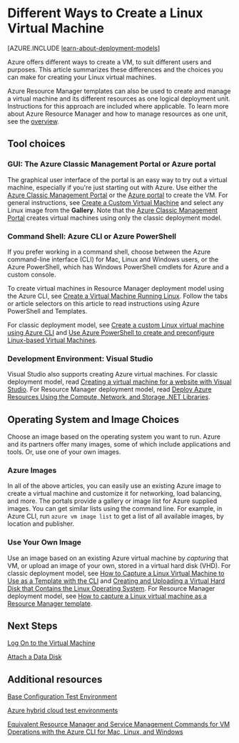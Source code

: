 <!-- rename to virtual-machines-linux-creation-choices -->

<properties
	pageTitle="Different ways to create a Linux VM | Azure"
	description="Lists the different ways to create a Linux virtual machine on Azure and gives links to further instructions."
	services="virtual-machines"
	documentationCenter=""
	authors="dsk-2015"
	manager="timlt"
	editor=""
	tags="azure-service-management,azure-resource-manager"/>

<tags
	ms.service="virtual-machines"
	ms.date="01/20/2016"
	wacn.date=""/>

# Different Ways to Create a Linux Virtual Machine

[AZURE.INCLUDE [learn-about-deployment-models](../includes/learn-about-deployment-models-both-include.md)]

Azure offers different ways to create a VM, to suit different users and purposes. This article summarizes these differences and the choices you can make for creating your Linux virtual machines.

Azure Resource Manager templates can also be used to create and manage a virtual machine and its different resources as one logical deployment unit. Instructions for this approach are included where applicable. To learn more about Azure Resource Manager and how to manage resources as one unit, see the [overview][].

## Tool choices

### GUI: The Azure Classic Management Portal or Azure portal

The graphical user interface of the portal is an easy way to try out a virtual machine, especially if you're just starting out with Azure. Use either the [Azure Classic Management Portal](https://manage.windowsazure.cn) or the [Azure portal](https://portal.azure.cn) to create the VM. For general instructions, see [Create a Custom Virtual Machine][] and select any Linux image from the **Gallery**. Note that the [Azure Classic Management Portal](https://manage.windowsazure.cn) creates virtual machines using only the classic deployment model.

### Command Shell: Azure CLI or Azure PowerShell

If you prefer working in a command shell, choose between the Azure command-line interface (CLI) for Mac, Linux and Windows users, or the Azure PowerShell, which has Windows PowerShell cmdlets for Azure and a custom console.

To create virtual machines in Resource Manager deployment model using the Azure CLI, see [Create a Virtual Machine Running Linux][]. Follow the tabs or article selectors on this article to read instructions using Azure PowerShell and Templates.  

For classic deployment model, see [Create a custom Linux virtual machine using Azure CLI](/documentation/articles/virtual-machines-linux-classic-create-custom/) and
[Use Azure PowerShell to create and preconfigure Linux-based Virtual Machines][].


### Development Environment: Visual Studio

Visual Studio also supports creating Azure virtual machines. For classic deployment model, read [Creating a virtual machine for a website with Visual Studio][]. For Resource Manager deployment model, read [Deploy Azure Resources Using the Compute, Network, and Storage .NET Libraries][].


## Operating System and Image Choices

Choose an image based on the operating system you want to run. Azure and its partners offer many images, some of which include applications and tools. Or, use one of your own images.


### Azure Images

In all of the above articles, you can easily use an existing Azure image to create a virtual machine and customize it for networking, load balancing, and more. The portals provide a gallery or image list for Azure supplied images. You can get similar lists using the command line. For example, in Azure CLI, run `azure vm image list` to get a list of all available images, by location and publisher.


### Use Your Own Image

Use an image based on an existing Azure virtual machine by *capturing* that VM, or upload an image of your own, stored in a virtual hard disk (VHD). For classic deployment model, see [How to Capture a Linux Virtual Machine to Use as a Template with the CLI][] and [Creating and Uploading a Virtual Hard Disk that Contains the Linux Operating System][]. For Resource Manager deployment model, see [How to capture a Linux virtual machine as a Resource Manager template](/documentation/articles/virtual-machines-linux-classic-capture-image-resource-manager/).

## Next Steps

[Log On to the Virtual Machine][]

[Attach a Data Disk][]

## Additional resources

[Base Configuration Test Environment][]

[Azure hybrid cloud test environments][]

[Equivalent Resource Manager and Service Management Commands for VM Operations with the Azure CLI for Mac, Linux, and Windows][]

<!-- LINKS -->
[overview]: /documentation/articles/resource-group-overview/

[Create a Virtual Machine Running Windows]: /documentation/articles/virtual-machines-windows-classic-tutorial/
[Create a Virtual Machine Running Linux]: /documentation/articles/virtual-machines-linux-quick-create-cli/

[Equivalent Resource Manager and Service Management Commands for VM Operations with the Azure CLI for Mac, Linux, and Windows]: /documentation/articles/virtual-machines-windows-cli-manage/
[Deploy and Manage Virtual Machines using Azure Resource Manager Templates and the Azure CLI]: /documentation/articles/virtual-machines-deploy-rmtemplates-azure-cli/
[Deploy and Manage Virtual Machines using Azure Resource Manager Templates and PowerShell]: /documentation/articles/virtual-machines-deploy-rmtemplates-powershell/
[Use Azure PowerShell to create and preconfigure Linux-based Virtual Machines]: /documentation/articles/virtual-machines-linux-classic-createpowershell/

[How to Create a Custom Virtual Machine Running Linux in Azure]: /documentation/articles/virtual-machines-linux-classic-create-custom/
[How to Capture a Linux Virtual Machine to Use as a Template with the CLI]: /documentation/articles/virtual-machines-linux-classic-capture-image/

[Creating and Uploading a Virtual Hard Disk that Contains the Linux Operating System]: /documentation/articles/virtual-machines-linux-classic-create-upload-vhd/

[Creating a virtual machine for a website with Visual Studio]: /documentation/articles/virtual-machines-linux-classic-web-app-visual-studio/
[Deploy Azure Resources Using the Compute, Network, and Storage .NET Libraries]: /documentation/articles/virtual-machines-arm-deployment/

[Log On to the Virtual Machine]: /documentation/articles/virtual-machines-linux-classic-log-on/

[Attach a Data Disk]: /documentation/articles/virtual-machines-linux-classic-attach-disk/

[Base Configuration Test Environment]: /documentation/articles/virtual-machines-windows-classic-test-config-env/
[Azure hybrid cloud test environments]: /documentation/articles/none/

[Create a Virtual Machine Running Linux]: /documentation/articles/virtual-machines-linux-quick-create-cli/
[Create a Custom Virtual Machine]: /documentation/articles/virtual-machines-linux-classic-createportal/
